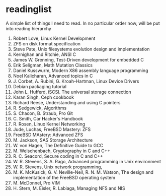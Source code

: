 # readinglist
A simple list of things I need to read.
In no particular order now, will be put into reading hierarchy

 1. Robert Love, Linux Kernel Development
 2. ZFS on disk format specification
 3. Steve Pate, Unix filesystems evolution design and implementation
 4. Kernighan and Ritchie, ANSI C
 5. James W. Grenning, Test-Driven development for embedded C
 6. Erik Seligman, Math Mutation Classics
 7. Daniel Kusswurm, Modern X86 assembly language programming
 8. Noel Kalicharan, Advanced topics in C
 9. J. Corbet, A. Rubini, G. Kroah-Hartman, Linux Device Drivers
10. Debian packaging tutorial
11. John L. Hufferd, iSCSI. The universal storage connection
12. Karan Singh, Ceph cookbook
13. Richard Reese, Understanding and using C pointers
14. R. Sedgewick, Algorithms
15. S. Chacon, B. Straub, Pro Git
16. C. Smith, Car Hacker's Handbook
17. R. Rosen, Linux Kernel Networking
18. Jude, Luchas, FreeBSD Mastery: ZFS
19. FreeBSD MAstery: Advanced ZFS
20. M. Jackson, SAS Storage Architecture
21. W. von Hagen, The Definitive Guide to GCC
22. M. Welschenbach, Cryptography in C and C++
23. R. C. Seacord, Secure coding in C and C++
24. W. R. Stevens, S. A. Rago, Advanced programming in Unix environment
25. W. R. Stevens, Unix network programming, 
26. M. K. McKusick, G. V. Neville-Neil, R. N. M. Watson, The design and implementation of the FreeBSD operating system
27. M. McDonnel, Pro VIM
28. H. Stern, M. Eisler, R. Labiaga, Managing NFS and NIS
